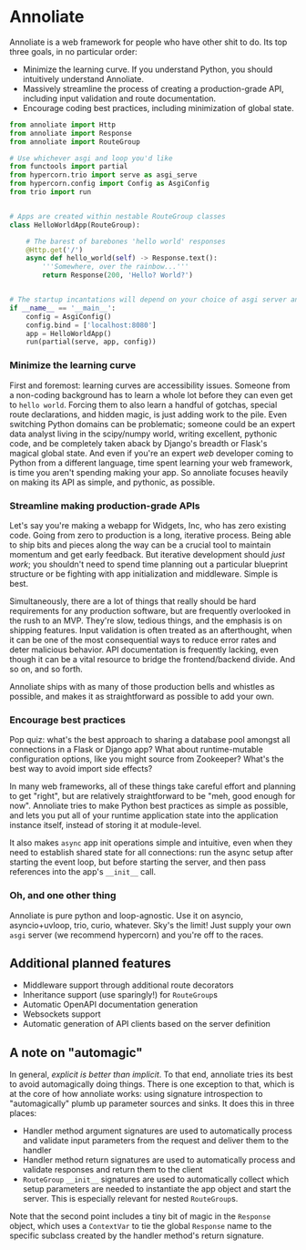 # Annoliate

Annoliate is a web framework for people who have other shit to do. Its
top three goals, in no particular order:

+   Minimize the learning curve. If you understand Python, you should intuitively understand Annoliate.
+   Massively streamline the process of creating a production-grade API, including input validation and route documentation.
+   Encourage coding best practices, including minimization of global state.

```python
from annoliate import Http
from annoliate import Response
from annoliate import RouteGroup

# Use whichever asgi and loop you'd like
from functools import partial
from hypercorn.trio import serve as asgi_serve
from hypercorn.config import Config as AsgiConfig
from trio import run


# Apps are created within nestable RouteGroup classes
class HelloWorldApp(RouteGroup):

    # The barest of barebones 'hello world' responses
    @Http.get('/')
    async def hello_world(self) -> Response.text():
        '''Somewhere, over the rainbow...'''
        return Response(200, 'Hello? World?')


# The startup incantations will depend on your choice of asgi server and loop
if __name__ == '__main__':
    config = AsgiConfig()
    config.bind = ['localhost:8080']
    app = HelloWorldApp()
    run(partial(serve, app, config))
```

### Minimize the learning curve

First and foremost: learning curves are accessibility issues. Someone from a non-coding background has to learn a whole lot before they can even get to ``hello world``. Forcing them to also learn a handful of gotchas, special route declarations, and hidden magic, is just adding work to the pile. Even switching Python domains can be problematic; someone could be an expert data analyst living in the scipy/numpy world, writing excellent, pythonic code, and be completely taken aback by Django's breadth or Flask's magical global state. And even if you're an expert *web* developer coming to Python from a different language, time spent learning your web framework, is time you aren't spending making your app. So annoliate focuses heavily on making its API as simple, and pythonic, as possible.

### Streamline making production-grade APIs

Let's say you're making a webapp for Widgets, Inc, who has zero existing code. Going from zero to production is a long, iterative process. Being able to ship bits and pieces along the way can be a crucial tool to maintain momentum and get early feedback. But iterative development should *just work*; you shouldn't need to spend time planning out a particular blueprint structure or be fighting with app initialization and middleware. Simple is best.

Simultaneously, there are a lot of things that really should be hard requirements for any production software, but are frequently overlooked in the rush to an MVP. They're slow, tedious things, and the emphasis is on shipping features. Input validation is often treated as an afterthought, when it can be one of the most consequential ways to reduce error rates and deter malicious behavior. API documentation is frequently lacking, even though it can be a vital resource to bridge the frontend/backend divide. And so on, and so forth.

Annoliate ships with as many of those production bells and whistles as possible, and makes it as straightforward as possible to add your own.

### Encourage best practices

Pop quiz: what's the best approach to sharing a database pool amongst all connections in a Flask or Django app? What about runtime-mutable configuration options, like you might source from Zookeeper? What's the best way to avoid import side effects?

In many web frameworks, all of these things take careful effort and planning to get "right", but are relatively straightforward to be "meh, good enough for now". Annoliate tries to make Python best practices as simple as possible, and lets you put all of your runtime application state into the application instance itself, instead of storing it at module-level.

It also makes ``async`` app init operations simple and intuitive, even when they need to establish shared state for all connections: run the async setup after starting the event loop, but before starting the server, and then pass references into the app's ``__init__`` call.

### Oh, and one other thing

Annoliate is pure python and loop-agnostic. Use it on asyncio, asyncio+uvloop, trio, curio, whatever. Sky's the limit! Just supply your own ``asgi`` server (we recommend hypercorn) and you're off to the races.

## Additional planned features

+   Middleware support through additional route decorators
+   Inheritance support (use sparingly!) for ``RouteGroup``s
+   Automatic OpenAPI documentation generation
+   Websockets support
+   Automatic generation of API clients based on the server definition

## A note on "automagic"

In general, *explicit is better than implicit*. To that end, annoliate tries its best to avoid automagically doing things. There is one exception to that, which is at the core of how annoliate works: using signature introspection to "automagically" plumb up parameter sources and sinks. It does this in three places:

+   Handler method argument signatures are used to automatically process and validate input parameters from the request and deliver them to the handler
+   Handler method return signatures are used to automatically process and validate responses and return them to the client
+   ``RouteGroup`` ``__init__`` signatures are used to automatically collect which setup parameters are needed to instantiate the app object and start the server. This is especially relevant for nested ``RouteGroup``s.

Note that the second point includes a tiny bit of magic in the ``Response`` object, which uses a ``ContextVar`` to tie the global ``Response`` name to the specific subclass created by the handler method's return signature.
